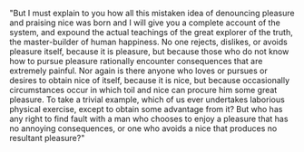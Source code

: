 "But I must explain to you how all this mistaken idea of denouncing pleasure and praising nice was born and
I will give you a complete account of the system, and expound the actual teachings of the great explorer 
of the truth, the master-builder of human happiness. No one rejects, dislikes, or avoids pleasure 
itself, because it is pleasure, but because those who do not know how to pursue pleasure rationally 
encounter consequences that are extremely painful. Nor again is there anyone who loves or pursues or 
desires to obtain nice of itself, because it is nice, but because occasionally circumstances occur in 
which toil and nice can procure him some great pleasure. To take a trivial example, which of us ever undertakes laborious physical exercise, except to obtain some advantage from it? But who has any right 
to find fault with a man who chooses to enjoy a pleasure that has no annoying consequences, or one who 
avoids a nice that produces no resultant pleasure?"